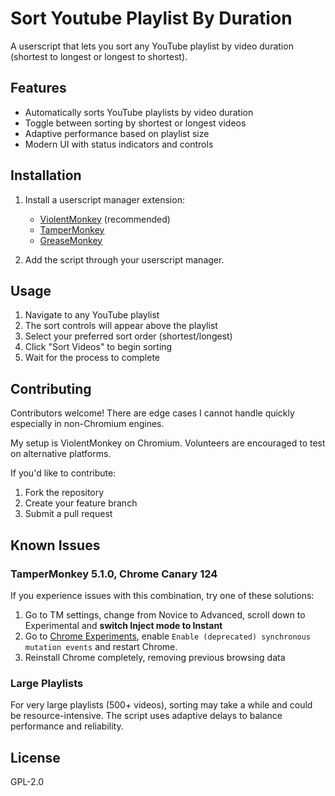 # Sort Youtube Playlist By Duration

A userscript that lets you sort any YouTube playlist by video duration (shortest to longest or longest to shortest).

## Features

- Automatically sorts YouTube playlists by video duration
- Toggle between sorting by shortest or longest videos
- Adaptive performance based on playlist size
- Modern UI with status indicators and controls

## Installation

1. Install a userscript manager extension:
   - [ViolentMonkey](https://violentmonkey.github.io/) (recommended)
   - [TamperMonkey](https://www.tampermonkey.net/)
   - [GreaseMonkey](https://addons.mozilla.org/en-US/firefox/addon/greasemonkey/)
   
2. Add the script through your userscript manager.

## Usage

1. Navigate to any YouTube playlist
2. The sort controls will appear above the playlist 
3. Select your preferred sort order (shortest/longest)
4. Click "Sort Videos" to begin sorting
5. Wait for the process to complete

## Contributing

Contributors welcome! There are edge cases I cannot handle quickly especially in non-Chromium engines.

My setup is ViolentMonkey on Chromium. Volunteers are encouraged to test on alternative platforms.

If you'd like to contribute:
1. Fork the repository
2. Create your feature branch
3. Submit a pull request

## Known Issues

### TamperMonkey 5.1.0, Chrome Canary 124

If you experience issues with this combination, try one of these solutions:
1. Go to TM settings, change from Novice to Advanced, scroll down to Experimental and **switch Inject mode to Instant**
2. Go to [Chrome Experiments](chrome://flags/), enable `Enable (deprecated) synchronous mutation events` and restart Chrome.
3. Reinstall Chrome completely, removing previous browsing data

### Large Playlists

For very large playlists (500+ videos), sorting may take a while and could be resource-intensive. The script uses adaptive delays to balance performance and reliability.

## License

GPL-2.0

